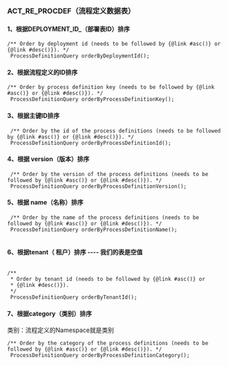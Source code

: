 ### ACT_RE_PROCDEF（流程定义数据表）



#### 1、根据DEPLOYMENT_ID_（部署表ID）排序

```
/** Order by deployment id (needs to be followed by {@link #asc()} or {@link #desc()}). */
 ProcessDefinitionQuery orderByDeploymentId();
```

#### 2、根据流程定义的ID排序

```
/** Order by process definition key (needs to be followed by {@link #asc()} or {@link #desc()}). */
 ProcessDefinitionQuery orderByProcessDefinitionKey();
```

#### 3、根据主键ID排序

```
 /** Order by the id of the process definitions (needs to be followed by {@link #asc()} or {@link #desc()}). */
 ProcessDefinitionQuery orderByProcessDefinitionId();
```


#### 4、根据 version（版本）排序

```
 /** Order by the version of the process definitions (needs to be followed by {@link #asc()} or {@link #desc()}). */
 ProcessDefinitionQuery orderByProcessDefinitionVersion();
```

#### 5、根据 name（名称）排序

```
 /** Order by the name of the process definitions (needs to be followed by {@link #asc()} or {@link #desc()}). */
 ProcessDefinitionQuery orderByProcessDefinitionName();
 
```


#### 6、根据tenant（ 租户）排序 ---- 我们的表是空值

```
 
/**
 * Order by tenant id (needs to be followed by {@link #asc()} or
 * {@link #desc()}).
 */
 ProcessDefinitionQuery orderByTenantId();
```

#### 7、根据category（类别）排序  

类别：流程定义的Namespace就是类别

```
/** Order by the category of the process definitions (needs to be followed by {@link #asc()} or {@link #desc()}). */ 
 ProcessDefinitionQuery orderByProcessDefinitionCategory();

```

